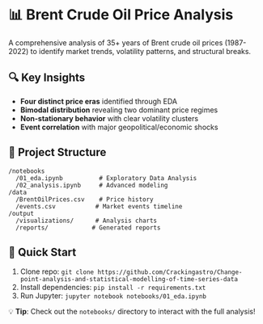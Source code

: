 # 📊 Brent Crude Oil Price Analysis

A comprehensive analysis of 35+ years of Brent crude oil prices (1987-2022) to identify market trends, volatility patterns, and structural breaks.

## 🔍 Key Insights

- **Four distinct price eras** identified through EDA
- **Bimodal distribution** revealing two dominant price regimes
- **Non-stationary behavior** with clear volatility clusters
- **Event correlation** with major geopolitical/economic shocks

## 📂 Project Structure

```
/notebooks
  /01_eda.ipynb          # Exploratory Data Analysis
  /02_analysis.ipynb     # Advanced modeling
/data
  /BrentOilPrices.csv    # Price history
  /events.csv           # Market events timeline
/output
  /visualizations/      # Analysis charts
  /reports/            # Generated reports
```

## 🚀 Quick Start

1. Clone repo: `git clone https://github.com/Crackingastro/Change-point-analysis-and-statistical-modelling-of-time-series-data`
2. Install dependencies: `pip install -r requirements.txt`
3. Run Jupyter: `jupyter notebook notebooks/01_eda.ipynb`

💡 **Tip**: Check out the `notebooks/` directory to interact with the full analysis!